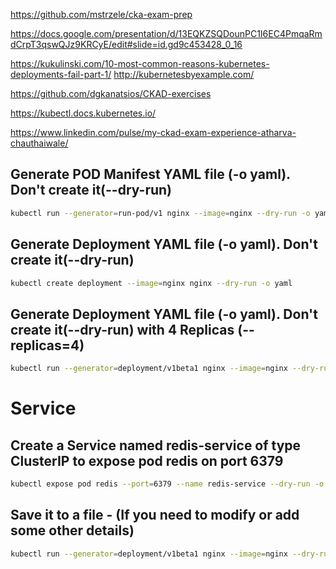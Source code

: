 
https://github.com/mstrzele/cka-exam-prep

https://docs.google.com/presentation/d/13EQKZSQDounPC1I6EC4PmqaRmdCrpT3qswQJz9KRCyE/edit#slide=id.gd9c453428_0_16

https://kukulinski.com/10-most-common-reasons-kubernetes-deployments-fail-part-1/
http://kubernetesbyexample.com/

https://github.com/dgkanatsios/CKAD-exercises

https://kubectl.docs.kubernetes.io/

https://www.linkedin.com/pulse/my-ckad-exam-experience-atharva-chauthaiwale/



## Generate POD Manifest YAML file (-o yaml). Don't create it(--dry-run)

```sh
kubectl run --generator=run-pod/v1 nginx --image=nginx --dry-run -o yaml
```

## Generate Deployment YAML file (-o yaml). Don't create it(--dry-run)

```sh
kubectl create deployment --image=nginx nginx --dry-run -o yaml
```

## Generate Deployment YAML file (-o yaml). Don't create it(--dry-run) with 4 Replicas (--replicas=4)

```sh
kubectl run --generator=deployment/v1beta1 nginx --image=nginx --dry-run --replicas=4 -o yaml
```

# Service

## Create a Service named redis-service of type ClusterIP to expose pod redis on port 6379

```sh
kubectl expose pod redis --port=6379 --name redis-service --dry-run -o yaml
```

## Save it to a file - (If you need to modify or add some other details)

```sh
kubectl run --generator=deployment/v1beta1 nginx --image=nginx --dry-run --replicas=4 -o yaml > nginx-deployment.yaml
```
